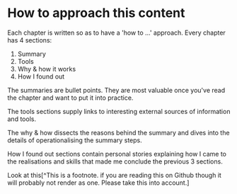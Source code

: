 # How to approach this content

Each chapter is written so as to have a 'how to ...' approach. Every chapter has 4 sections:

1. Summary
2. Tools
3. Why & how it works
4. How I found out

The summaries are bullet points. They are most valuable once you've read the chapter and want to put it into practice.

The tools sections supply links to interesting external sources of information and tools.

The why & how dissects the reasons behind the summary and dives into the details of operationalising the summary steps.

How I found out sections contain personal stories explaining how I came to the realisations and skills that made me conclude the previous 3 sections.

Look at this[^This is a footnote. if you are reading this on Github though it will probably not render as one. Please take this into account.]